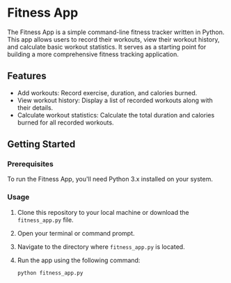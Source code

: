 # Fitness App

The Fitness App is a simple command-line fitness tracker written in Python. This app allows users to record their workouts, view their workout history, and calculate basic workout statistics. It serves as a starting point for building a more comprehensive fitness tracking application.

## Features

- Add workouts: Record exercise, duration, and calories burned.
- View workout history: Display a list of recorded workouts along with their details.
- Calculate workout statistics: Calculate the total duration and calories burned for all recorded workouts.

## Getting Started

### Prerequisites

To run the Fitness App, you'll need Python 3.x installed on your system.

### Usage

1. Clone this repository to your local machine or download the `fitness_app.py` file.

2. Open your terminal or command prompt.

3. Navigate to the directory where `fitness_app.py` is located.

4. Run the app using the following command:

   ```bash
   python fitness_app.py
